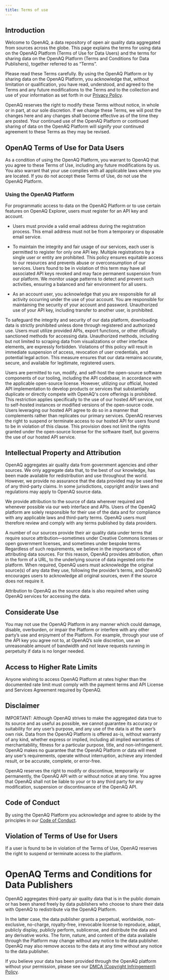 ```yaml
---
title: Terms of use
---
```


## Introduction

Welcome to OpenAQ, a data repository of open air quality data aggregated from
sources across the globe. This page explains the terms for using data on the
OpenAQ Platform (Terms of Use for Data Users) and the terms for sharing data on
the OpenAQ Platform (Terms and Conditions for Data Publishers), together
referred to as “Terms”.

Please read these Terms carefully. By using the OpenAQ Platform or by sharing
data on the OpenAQ Platform, you acknowledge that, without limitation or
qualification, you have read, understood, and agreed to the Terms and any future
modifications to the Terms and to the collection and use of your information as
set forth in our [Privacy Policy]().

OpenAQ reserves the right to modify these Terms without notice, in whole or in
part, at our sole discretion. If we change these Terms, we will post the changes
here and any changes shall become effective as of the time they are posted. Your
continued use of the OpenAQ Platform or continued sharing of data on the OpenAQ
Platform will signify your continued agreement to these Terms as they may be
revised.

## OpenAQ Terms of Use for Data Users

As a condition of using the OpenAQ Platform, you warrant to OpenAQ that you
agree to these Terms of Use, including any future modifications by us. You also
warrant that your use complies with all applicable laws where you are located.
If you do not accept these Terms of Use, do not use the OpenAQ Platform.

### Using the OpenAQ Platform

For programmatic access to data on the OpenAQ Platform or to use certain
features on OpenAQ Explorer, users must register for an API key and account.

- Users must provide a valid email address during the registration process. This
  email address must not be from a temporary or disposable email service.

- To maintain the integrity and fair usage of our services, each user is
  permitted to register for only one API key. Multiple registrations by a single
  user or entity are prohibited. This policy ensures equitable access to our
  resources and prevents abuse or overconsumption of our services. Users found
  to be in violation of this term may have all associated API keys revoked and
  may face permanent suspension from our platform. We monitor usage patterns to
  detect and prevent such activities, ensuring a balanced and fair environment
  for all users.

- As an account user, you acknowledge that you are responsible for all activity
  occurring under the use of your account. You are responsible for maintaining
  the security of your account and password. Unauthorized use of your API key,
  including transfer to another user, is prohibited.

To safeguard the integrity and security of our data platform, downloading data
is strictly prohibited unless done through registered and authorized use. Users
must utilize provided APIs, export functions, or other officially sanctioned
methods for accessing data. Unauthorized methods, including but not limited to
scraping data from visualizations or other interface elements, are expressly
forbidden. Violations of this policy will result in immediate suspension of
access, revocation of user credentials, and potential legal action. This measure
ensures that our data remains accurate, secure, and available for legitimate,
registered users.

Users are permitted to run, modify, and self-host the open-source software
components of our tooling, including the API codebase, in accordance with the
applicable open-source license. However, utilizing our official, hosted API
implementation to develop products or services that substantially duplicate or
directly compete with OpenAQ's core offerings is prohibited. This restriction
applies specifically to the use of our hosted API service, not to self-hosted
instances or modified versions of the open-source code. Users leveraging our
hosted API agree to do so in a manner that complements rather than replicates
our primary services. OpenAQ reserves the right to suspend or terminate access
to our hosted API for users found to be in violation of this clause. This
provision does not limit the rights granted under the open-source license for
the software itself, but governs the use of our hosted API service.

## Intellectual Property and Attribution

OpenAQ aggregates air quality data from government agencies and other sources.
We only aggregate data that, to the best of our knowledge, has been made
available for redistribution and use throughout the world. However, we provide
no assurance that the data provided may be used free of any third-party claims.
In some jurisdictions, copyright and/or laws and regulations may apply to OpenAQ
source data.

We provide attribution to the source of data wherever required and whenever
possible via our web interface and APIs. Users of the OpenAQ platform are solely
responsible for their use of the data and for compliance with any applicable
laws and third-party terms. OpenAQ users must therefore review and comply with
any terms published by data providers.

A number of our sources provide their air quality data under terms that require
source attribution—sometimes under Creative Commons licenses or open government
licenses, and sometimes under bespoke terms. Regardless of such requirements, we
believe in the importance of attributing data sources. For this reason, OpenAQ
provides attribution, often in the form of a URL, to the underlying source of
data ingested onto the platform. When required, OpenAQ users must acknowledge
the original source(s) of any data they use, following the provider’s terms, and
OpenAQ encourages users to acknowledge all original sources, even if the source
does not require it.

Attribution to OpenAQ as the source data is also required when using OpenAQ
services for accessing the data.

## Considerate Use

You may not use the OpenAQ Platform in any manner which could damage, disable,
overburden, or impair the Platform or interfere with any other party’s use and
enjoyment of the Platform. For example, through your use of the API key you
agree not to, at OpenAQ’s sole discretion, use an unreasonable amount of
bandwidth and not leave requests running in perpetuity if data is no longer
needed.

## Access to Higher Rate Limits

Anyone wishing to access OpenAQ Platform at rates higher than the documented
rate limit must comply with the payment terms and API License and Services
Agreement required by OpenAQ.

## Disclaimer

IMPORTANT: Although OpenAQ strives to make the aggregated data true to its
source and as useful as possible, we cannot guarantee its accuracy or
suitability for any user’s purpose, and any use of the data is at the user’s own
risk. Data from the OpenAQ Platform is offered as-is, without warranty of any
kind, whether express or implied, including all implied warranties of
merchantability, fitness for a particular purpose, title, and non-infringement.
OpenAQ makes no guarantee that the OpenAQ Platform or data will meet any user’s
requirements, operate without interruption, achieve any intended result, or be
accurate, complete, or error-free.

OpenAQ reserves the right to modify or discontinue, temporarily or permanently,
the OpenAQ API with or without notice at any time. You agree that OpenAQ shall
not be liable to your or to any third party for any modification, suspension or
discontinuance of the OpenAQ API.

## Code of Conduct

By using the OpenAQ Platform you acknowledge and agree to abide by the
principles in our
[Code of Conduct](https://github.com/openaq/openaq-info/blob/main/CODE-OF-CONDUCT.md).

## Violation of Terms of Use for Users

If a user is found to be in violation of the Terms of Use, OpenAQ reserves the
right to suspend or terminate access to the platform.

# OpenAQ Terms and Conditions for Data Publishers

OpenAQ aggregates third-party air quality data that is in the public domain or
has been shared freely by data publishers who choose to share their data with
OpenAQ to redistribute via the OpenAQ Platform.

In the latter case, the data publisher grants a perpetual, worldwide,
non-exclusive, no-charge, royalty-free, irrevocable license to reproduce, adapt,
publicly display, publicly perform, sublicense, and distribute the data and any
derivative works. The form, nature, and content of the data available through
the Platform may change without any notice to the data publisher. OpenAQ may
also remove access to the data at any time without any notice to the data
publisher.

If you believe your data has been provided through the OpenAQ platform without
your permission, please see our
[DMCA (Copyright Infringement) Policy](https://openaq.org/dmca/).
